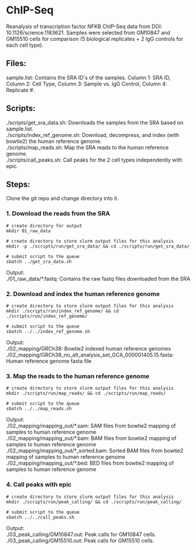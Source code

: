 # ChIP-Seq
Reanalysis of transcription factor NFKB ChIP-Seq data from DOI: 10.1126/science.1183621. Samples were selected from GM10847 and GM15510 cells for comparison (5 biological replicates + 2 IgG controls for each cell type). 

## Files:
sample.list: Contains the SRA ID's of the samples. Column 1: SRA ID, Column 2: Cell Type, Column 3: Sample vs. IgG Control, Column 4: Replicate #.

## Scripts:
./scripts/get_sra_data.sh: Downloads the samples from the SRA based on sample.list.  
./scripts/index_ref_genome.sh: Download, decompress, and index (with bowtie2) the human reference genome.  
./scripts/map_reads.sh: Map the SRA reads to the human reference genome.  
./scripts/call_peaks.sh: Call peaks for the 2 cell types independently with epic.  

## Steps:  
Clone the git repo and change directory into it.  
### 1. Download the reads from the SRA
```
# create directory for output
mkdir 01_raw_data  

# create directory to store slurm output files for this analysis
mkdir -p ./scripts/run/get_sra_data/ && cd ./scripts/run/get_sra_data/  

# submit script to the queue
sbatch ../get_sra_data.sh  
```

Output:  
  ./01_raw_data/*.fastq: Contains the raw fastq files downloaded from the SRA

### 2. Download and index the human reference genome
```
# create directory to store slurm output files for this analysis
mkdir ./scripts/run/index_ref_genome/ && cd ./scripts/run/index_ref_genome/  

# submit script to the queue
sbatch ../../index_ref_genome.sh  
```

Output:  
  ./02_mapping/GRCh38: Bowtie2 indexed human reference genomes  
  ./02_mapping/GRCh38_no_alt_analysis_set_GCA_000001405.15.fasta: Human reference genome fasta file
  
### 3. Map the reads to the human reference genome  
```
# create directory to store slurm output files for this analysis
mkdir ./scripts/run/map_reads/ && cd ./scripts/run/map_reads/  

# submit script to the queue
sbatch ../../map_reads.sh  
 ```
 
Output:  
  ./02_mapping/mapping_out/\*.sam: SAM files from bowtie2 mapping of samples to human reference genome  
  ./02_mapping/mapping_out/\*.bam: BAM files from bowtie2 mapping of samples to human reference genome   
  ./02_mapping/mapping_out/\*_sorted.bam: Sorted BAM files from bowtie2 mapping of samples to human reference genome  
  ./02_mapping/mapping_out/\*.bed: BED files from bowtie2 mapping of samples to human reference genome  
  
### 4. Call peaks with epic  
```
# create directory to store slurm output files for this analysis
mkdir ./scripts/run/peak_calling/ && cd ./scripts/run/peak_calling/  

# submit script to the queue
sbatch ../../call_peaks.sh  
 ```
Output:  
./03_peak_calling/GM10847.out: Peak calls for GM10847 cells.  
./03_peak_calling/GM15510.out: Peak calls for GM15510 cells.  



